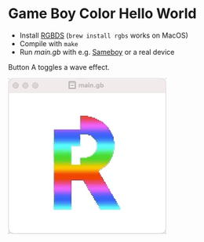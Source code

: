 # Game Boy Color Hello World

- Install [RGBDS](https://rgbds.gbdev.io/) (`brew install rgbs` works on MacOS)
- Compile with `make`
- Run *main.gb* with e.g. [Sameboy](https://sameboy.github.io/) or a real device

Button A toggles a wave effect.

![Demo animation](https://raw.githubusercontent.com/achydenius/gbc-hello-world/main/screenshot.gif)
